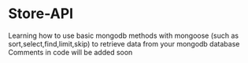 # Store-API

Learning how to use basic mongodb methods with mongoose (such as sort,select,find,limit,skip) to retrieve data from your mongodb database
Comments in code will be added soon
